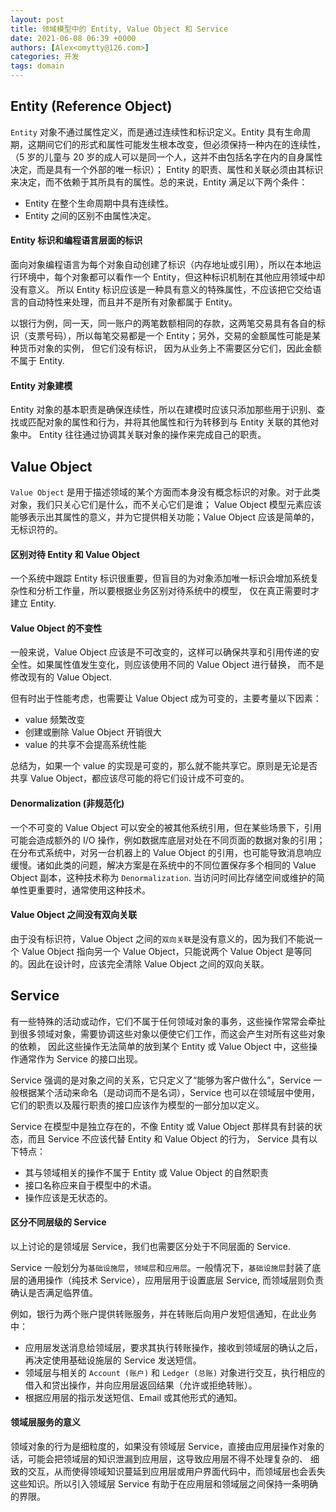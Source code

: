 ```yaml
---
layout: post
title: 领域模型中的 Entity, Value Object 和 Service
date: 2021-06-08 06:39 +0000
authors: [Alex<omytty@126.com>]
categories: 开发
tags: domain
---
```


## Entity (Reference Object)
`Entity` 对象不通过属性定义，而是通过连续性和标识定义。Entity 具有生命周期，这期间它们的形式和属性可能发生根本改变，但必须保持一种内在的连续性，
（5 岁的儿童与 20 岁的成人可以是同一个人，这并不由包括名字在内的自身属性决定，而是具有一个外部的唯一标识）；
Entity 的职责、属性和关联必须由其标识来决定，而不依赖于其所具有的属性。总的来说，Entity 满足以下两个条件：

- Entity 在整个生命周期中具有连续性。
- Entity 之间的区别不由属性决定。

#### Entity 标识和编程语言层面的标识
面向对象编程语言为每个对象自动创建了标识（内存地址或引用），所以在本地运行环境中，每个对象都可以看作一个 Entity，但这种标识机制在其他应用领域中却没有意义。
所以 Entity 标识应该是一种具有意义的特殊属性，不应该把它交给语言的自动特性来处理，而且并不是所有对象都属于 Entity。

以银行为例，同一天，同一账户的两笔数额相同的存款，这两笔交易具有各自的标识（支票号码），所以每笔交易都是一个 Entity；另外，交易的金额属性可能是某种货币对象的实例，
但它们没有标识， 因为从业务上不需要区分它们，因此金额不属于 Entity.

#### Entity 对象建模
Entity 对象的基本职责是确保连续性，所以在建模时应该只添加那些用于识别、查找或匹配对象的属性和行为，并将其他属性和行为转移到与 Entity
关联的其他对象中。 Entity 往往通过协调其关联对象的操作来完成自己的职责。

## Value Object
`Value Object` 是用于描述领域的某个方面而本身没有概念标识的对象。对于此类对象，我们只关心它们是什么，而不关心它们是谁；
Value Object 模型元素应该能够表示出其属性的意义，并为它提供相关功能；Value Object 应该是简单的，无标识符的。

#### 区别对待 Entity 和 Value Object
一个系统中跟踪 Entity 标识很重要，但盲目的为对象添加唯一标识会增加系统复杂性和分析工作量，所以要根据业务区别对待系统中的模型，
仅在真正需要时才建立 Entity.

#### Value Object 的不变性
一般来说，Value Object 应该是不可改变的，这样可以确保共享和引用传递的安全性。如果属性值发生变化，则应该使用不同的 Value Object 进行替换，
而不是修改现有的 Value Object.

但有时出于性能考虑，也需要让 Value Object 成为可变的，主要考量以下因素：
- value 频繁改变
- 创建或删除 Value Object 开销很大
- value 的共享不会提高系统性能

总结为，如果一个 value 的实现是可变的，那么就不能共享它。原则是无论是否共享 Value Object，都应该尽可能的将它们设计成不可变的。

#### Denormalization (非规范化)
一个不可变的 Value Object 可以安全的被其他系统引用，但在某些场景下，引用可能会造成额外的 I/O 操作，例如数据库底层对处在不同页面的数据对象的引用；
在分布式系统中，对另一台机器上的 Value Object 的引用，也可能导致消息响应缓慢。诸如此类的问题，解决方案是在系统中的不同位置保存多个相同的
Value Object 副本，这种技术称为 `Denormalization`. 当访问时间比存储空间或维护的简单性更重要时，通常使用这种技术。

#### Value Object 之间没有双向关联
由于没有标识符，Value Object 之间的`双向关联`是没有意义的，因为我们不能说一个 Value Object 指向另一个 Value Object，只能说两个
Value Object 是等同的。因此在设计时，应该完全清除 Value Object 之间的双向关联。

## Service
有一些特殊的活动或动作，它们不属于任何领域对象的事务，这些操作常常会牵扯到很多领域对象，需要协调这些对象以便使它们工作，而这会产生对所有这些对象的依赖，
因此这些操作无法简单的放到某个 Entity 或 Value Object 中，这些操作通常作为 Service 的接口出现。

Service 强调的是对象之间的关系，它只定义了“能够为客户做什么”，Service 一般根据某个活动来命名（是动词而不是名词），Service
也可以在领域层中使用，它们的职责以及履行职责的接口应该作为模型的一部分加以定义。

Service 在模型中是独立存在的，不像 Entity 或 Value Object 那样具有封装的状态，而且 Service 不应该代替 Entity 和 Value Object 的行为，
Service 具有以下特点：
- 其与领域相关的操作不属于 Entity 或 Value Object 的自然职责
- 接口名称应来自于模型中的术语。
- 操作应该是无状态的。

#### 区分不同层级的 Service
以上讨论的是领域层 Service，我们也需要区分处于不同层面的 Service.

Service 一般划分为`基础设施层`，`领域层`和`应用层`。一般情况下，`基础设施层`封装了底层的通用操作（纯技术 Service），应用层用于设置底层
Service, 而领域层则负责确认是否满足临界值。

例如，银行为两个账户提供转账服务，并在转账后向用户发短信通知，在此业务中：
- 应用层发送消息给领域层，要求其执行转账操作，接收到领域层的确认之后，再决定使用基础设施层的 Service 发送短信。
- 领域层与相关的 `Account (账户)` 和 `Ledger (总账)` 对象进行交互，执行相应的借入和贷出操作，并向应用层返回结果（允许或拒绝转账）。
- 根据应用层的指示发送短信、Email 或其他形式的通知。

#### 领域层服务的意义
领域对象的行为是细粒度的，如果没有领域层 Service，直接由应用层操作对象的话，可能会把领域层的知识泄漏到应用层，这导致应用层不得不处理复杂的、
细致的交互，从而使得领域知识蔓延到应用层或用户界面代码中，而领域层也会丢失这些知识。所以引入领域层 Service 有助于在应用层和领域层之间保持一条明确的界限。
